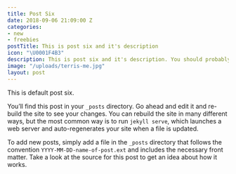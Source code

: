 ```yaml
---
title: Post Six
date: 2018-09-06 21:09:00 Z
categories:
- new
- freebies
postTitle: This is post six and it's description
icon: "\U0001F4B3"
description: This is post six and it's description. You should probably delete this.
image: "/uploads/terris-me.jpg"
layout: post
---
```


This is default post six.

You’ll find this post in your `_posts` directory. Go ahead and edit it and re-build the site to see your changes. You can rebuild the site in many different ways, but the most common way is to run `jekyll serve`, which launches a web server and auto-regenerates your site when a file is updated.

To add new posts, simply add a file in the `_posts` directory that follows the convention `YYYY-MM-DD-name-of-post.ext` and includes the necessary front matter. Take a look at the source for this post to get an idea about how it works.

